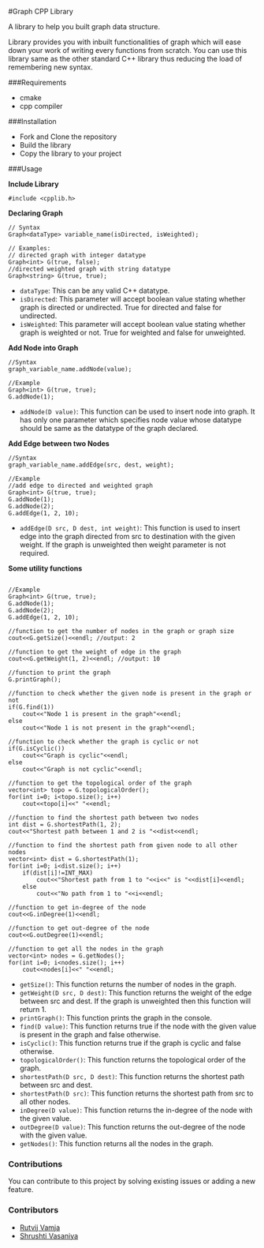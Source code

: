 #Graph CPP Library

A library to help you built graph data structure.

Library provides you with inbuilt functionalities of graph which will ease down your work of writing every functions from scratch. You can use this library same as the other standard C++ library thus reducing the load of remembering new syntax. 

###Requirements
- cmake
- cpp compiler

###Installation
- Fork and Clone the repository
- Build the library
- Copy the library to your project

###Usage

**Include Library**
```
#include <cpplib.h>
```

**Declaring Graph**
```
// Syntax
Graph<dataType> variable_name(isDirected, isWeighted);

// Examples:
// directed graph with integer datatype
Graph<int> G(true, false);
//directed weighted graph with string datatype
Graph<string> G(true, true);
```

- `dataType`: This can be any valid C++ datatype.
- `isDirected`: This parameter will accept boolean value stating whether graph is directed or undirected. True for directed and false for undirected.
- `isWeighted`: This parameter will accept boolean value stating whether graph is weighted or not. True for weighted and false for unweighted.  


**Add Node into Graph**
```
//Syntax
graph_variable_name.addNode(value);

//Example
Graph<int> G(true, true);
G.addNode(1);
```
- `addNode(D value)`: This function can be used to insert node into graph. It has only one parameter which specifies node value whose datatype should be same as the datatype of the graph declared.

**Add Edge between two Nodes**
```
//Syntax
graph_variable_name.addEdge(src, dest, weight);

//Example
//add edge to directed and weighted graph
Graph<int> G(true, true);
G.addNode(1);
G.addNode(2);
G.addEdge(1, 2, 10);
```

- `addEdge(D src, D dest, int weight)`: This function is used to insert edge into the graph directed from src to destination with the given weight. If the graph is unweighted then weight parameter is not required. 

**Some utility functions**
```

//Example
Graph<int> G(true, true);
G.addNode(1);
G.addNode(2);
G.addEdge(1, 2, 10);

//function to get the number of nodes in the graph or graph size
cout<<G.getSize()<<endl; //output: 2

//function to get the weight of edge in the graph
cout<<G.getWeight(1, 2)<<endl; //output: 10

//function to print the graph
G.printGraph();

//function to check whether the given node is present in the graph or not
if(G.find(1))
    cout<<"Node 1 is present in the graph"<<endl;
else
    cout<<"Node 1 is not present in the graph"<<endl;

//function to check whether the graph is cyclic or not
if(G.isCyclic())
    cout<<"Graph is cyclic"<<endl;
else
    cout<<"Graph is not cyclic"<<endl;

//function to get the topological order of the graph
vector<int> topo = G.topologicalOrder();
for(int i=0; i<topo.size(); i++)
    cout<<topo[i]<<" "<<endl;

//function to find the shortest path between two nodes
int dist = G.shortestPath(1, 2);
cout<<"Shortest path between 1 and 2 is "<<dist<<endl;

//function to find the shortest path from given node to all other nodes
vector<int> dist = G.shortestPath(1);
for(int i=0; i<dist.size(); i++)
    if(dist[i]!=INT_MAX)
        cout<<"Shortest path from 1 to "<<i<<" is "<<dist[i]<<endl;
    else
        cout<<"No path from 1 to "<<i<<endl;

//function to get in-degree of the node
cout<<G.inDegree(1)<<endl;

//function to get out-degree of the node
cout<<G.outDegree(1)<<endl;

//function to get all the nodes in the graph
vector<int> nodes = G.getNodes();
for(int i=0; i<nodes.size(); i++)
    cout<<nodes[i]<<" "<<endl;
```
- `getSize()`: This function returns the number of nodes in the graph.  
- `getWeight(D src, D dest)`: This function returns the weight of the edge between src and dest. If the graph is unweighted then this function will return 1.
- `printGraph()`: This function prints the graph in the console.
- `find(D value)`: This function returns true if the node with the given value is present in the graph and false otherwise.
- `isCyclic()`: This function returns true if the graph is cyclic and false otherwise.
- `topologicalOrder()`: This function returns the topological order of the graph.
- `shortestPath(D src, D dest)`: This function returns the shortest path between src and dest.
- `shortestPath(D src)`: This function returns the shortest path from src to all other nodes.
- `inDegree(D value)`: This function returns the in-degree of the node with the given value.
- `outDegree(D value)`: This function returns the out-degree of the node with the given value.
- `getNodes()`: This function returns all the nodes in the graph.

### Contributions

You can contribute to this project by solving existing issues or adding a new feature.



### Contributors
- <a href="https://github.com/RutvijDv">Rutvij Vamja</a>
- <a href="https://github.com/shrushti22">Shrushti Vasaniya</a>